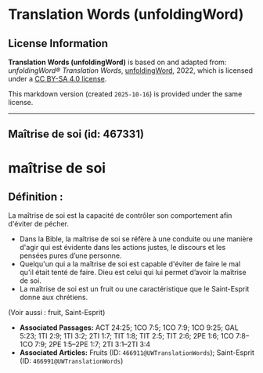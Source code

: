 # Translation Words (unfoldingWord)

## License Information

**Translation Words (unfoldingWord)** is based on and adapted from: _unfoldingWord® Translation Words_, [unfoldingWord](https://unfoldingword.org/utw), 2022, which is licensed under a [CC BY-SA 4.0 license](https://creativecommons.org/licenses/by-sa/4.0/legalcode.en).

This markdown version (created `2025-10-16`) is provided under the same license.



--------------------------------

## Maîtrise de soi (id: 467331)

maîtrise de soi
===============

Définition :
------------

La maîtrise de soi est la capacité de contrôler son comportement afin d'éviter de pécher.

* Dans la Bible, la maîtrise de soi se réfère à une conduite ou une manière d'agir qui est évidente dans les actions justes, le discours et les pensées pures d’une personne.
* Quelqu'un qui a la maîtrise de soi est capable d'éviter de faire le mal qu'il était tenté de faire. Dieu est celui qui lui permet d’avoir la maîtrise de soi.
* La maîtrise de soi est un fruit ou une caractéristique que le Saint\-Esprit donne aux chrétiens.

(Voir aussi : fruit, Saint\-Esprit)

* **Associated Passages:** ACT 24:25; 1CO 7:5; 1CO 7:9; 1CO 9:25; GAL 5:23; 1TI 2:9; 1TI 3:2; 2TI 1:7; TIT 1:8; TIT 2:5; TIT 2:6; 2PE 1:6; 1CO 7:8–1CO 7:9; 2PE 1:5–2PE 1:7; 2TI 3:1–2TI 3:4
* **Associated Articles:** Fruits (ID: `466911@UWTranslationWords`); Saint-Esprit (ID: `466991@UWTranslationWords`)

